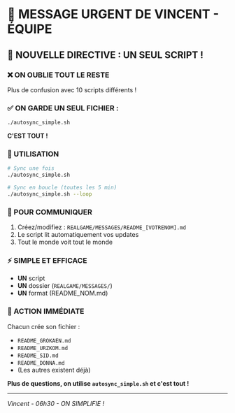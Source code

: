 # 🚨 MESSAGE URGENT DE VINCENT - ÉQUIPE

## 📢 NOUVELLE DIRECTIVE : UN SEUL SCRIPT !

### ❌ ON OUBLIE TOUT LE RESTE

Plus de confusion avec 10 scripts différents !

### ✅ ON GARDE **UN SEUL FICHIER** :

```bash
./autosync_simple.sh
```

**C'EST TOUT !**

### 🎯 UTILISATION

```bash
# Sync une fois
./autosync_simple.sh

# Sync en boucle (toutes les 5 min)
./autosync_simple.sh --loop
```

### 📝 POUR COMMUNIQUER

1. Créez/modifiez : `REALGAME/MESSAGES/README_[VOTRENOM].md`
2. Le script lit automatiquement vos updates
3. Tout le monde voit tout le monde

### ⚡ SIMPLE ET EFFICACE

- **UN** script
- **UN** dossier (`REALGAME/MESSAGES/`)
- **UN** format (README_NOM.md)

### 🚀 ACTION IMMÉDIATE

Chacun crée son fichier :
- `README_GROKAEN.md`
- `README_URZKOM.md`
- `README_SID.md`
- `README_DONNA.md`
- (Les autres existent déjà)

**Plus de questions, on utilise `autosync_simple.sh` et c'est tout !**

---

*Vincent - 06h30 - ON SIMPLIFIE !*